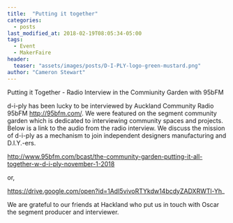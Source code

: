 ```yaml
---
title:  "Putting it together"
categories: 
  - posts
last_modified_at: 2018-02-19T08:05:34-05:00
tags:
  - Event
  - MakerFaire
header:
  teaser: "assets/images/posts/D-I-PLY-logo-green-mustard.png"
author: "Cameron Stewart"
---
```


Putting it Together - Radio Interview in the Commiunity Garden with 95bFM

d-i-ply has been lucky to be interviewed by Auckland Community Radio 95bFM http://95bfm.com/. We were featured on the segment community garden which is dedicated to interviewing community spaces and projects.  Below is a link to the audio from the radio interview. We discuss the mission of d-i-ply as a mechanism to join independent designers manufacturing and D.I.Y.-ers.

http://www.95bfm.com/bcast/the-community-garden-putting-it-all-together-w-d-i-ply-november-1-2018

or,

https://drive.google.com/open?id=1AdI5vivoRTYkdw14bcdyZADXRWTl-Yh_

We are grateful to our friends at Hackland who put us in touch with Oscar the segment producer and interviewer.